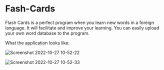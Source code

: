 # Fash-Cards
Flash Cards is a perfect program when you learn new words in a foreign language. It will facilitate and improve your learning.
You can easily upload your own word database to the program.

What the application looks like:

![Screenshot 2022-10-27 10-52-22](https://user-images.githubusercontent.com/113987919/198243275-92f7241d-d72a-4091-a0ba-8fc7c6fa1f65.jpg)

![Screenshot 2022-10-27 10-52-33](https://user-images.githubusercontent.com/113987919/198243302-81bbc422-0821-4714-9e26-ca5701a3fea5.jpg)

